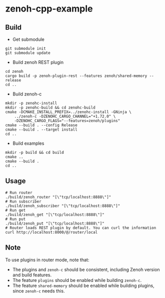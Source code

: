 # zenoh-cpp-example

## Build

* Get submodule

```shell
git submodule init
git submodule update
```

* Build zenoh REST plugin

```shell
cd zenoh
cargo build -p zenoh-plugin-rest --features zenoh/shared-memory --release
cd ..
```

* Build zenoh-c

```shell
mkdir -p zenohc-install
mkdir -p zenohc-build && cd zenohc-build 
cmake -DCMAKE_INSTALL_PREFIX=../zenohc-install -GNinja \
    ../zenoh-c -DZENOHC_CARGO_CHANNEL="+1.72.0" \
    -DZENOHC_CARGO_FLAGS="--features=zenoh/plugins"
cmake --build . --config Release
cmake --build . --target install
cd ..
```

* Build examples

```shell
mkdir -p build && cd build
cmake ..
cmake --build .
cd ..
```

## Usage

```shell
# Run router
./build/zenoh_router "[\"tcp/localhost:8888\"]"
# Run subscriber
./build/zenoh_subscriber "[\"tcp/localhost:8888\"]"
# Run get
./build/zenoh_get "[\"tcp/localhost:8888\"]"
# Run put
./build/zenoh_put "[\"tcp/localhost:8888\"]"
# Router loads REST plugin by default. You can curl the information
curl http://localhost:8000/@/router/local
```

## Note

To use plugins in router mode, note that:

* The plugins and `zenoh-c` should be consistent, including Zenoh version and build features.
* The feature `plugins` should be enabled while building `zenoh-c`.
* The feature `shared-memory` should be enabled while building plugins, since `zenoh-c` needs this.
